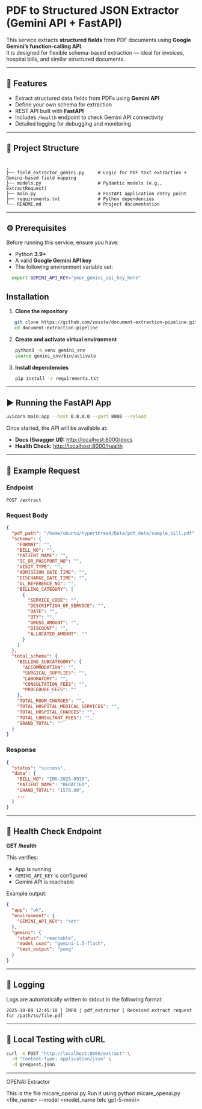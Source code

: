 
# PDF to Structured JSON Extractor (Gemini API + FastAPI)

This service extracts **structured fields** from PDF documents using **Google Gemini’s function-calling API**.  
It is designed for flexible schema-based extraction — ideal for invoices, hospital bills, and similar structured documents.

---

## 🚀 Features

- Extract structured data fields from PDFs using **Gemini API**
- Define your own schema for extraction
- REST API built with **FastAPI**
- Includes `/health` endpoint to check Gemini API connectivity
- Detailed logging for debugging and monitoring

---

## 🧱 Project Structure

```

.
├── field_extractor_gemini.py     # Logic for PDF text extraction + Gemini-based field mapping
├── models.py                     # Pydantic models (e.g., ExtractRequest)
├── main.py                       # FastAPI application entry point
├── requirements.txt              # Python dependencies
└── README.md                     # Project documentation

```

---

## ⚙️ Prerequisites

Before running this service, ensure you have:

- Python **3.9+**
- A valid **Google Gemini API key**
- The following environment variable set:
```bash
  export GEMINI_API_KEY="your_gemini_api_key_here"
```

## Installation

1. **Clone the repository**

```bash
   git clone https://github.com/zessta/document-extraction-pipeline.git
   cd document-extraction-pipeline
```

2. **Create and activate virtual environment**

   ```bash
   python3 -m venv gemini_env
   source gemini_env/bin/activate
   ```

3. **Install dependencies**

   ```bash
   pip install -r requirements.txt
   ```

---

## ▶️ Running the FastAPI App

```bash
uvicorn main:app --host 0.0.0.0 --port 8000 --reload
```

Once started, the API will be available at:

* **Docs (Swagger UI):** [http://localhost:8000/docs](http://localhost:8000/docs)
* **Health Check:** [http://localhost:8000/health](http://localhost:8000/health)

---

## 🧠 Example Request

### Endpoint

`POST /extract`

### Request Body

```json
{
  "pdf_path": "/home/ubuntu/hyperthread/Data/pdf_data/sample_bill.pdf",
  "schema": {
    "FORMAT": "",
    "BILL_NO": "",
    "PATIENT_NAME": "",
    "IC_OR_PASSPORT_NO": "",
    "VISIT_TYPE": "",
    "ADMISSION_DATE_TIME": "",
    "DISCHARGE_DATE_TIME": "",
    "GL_REFERENCE_NO": "",
    "BILLING_CATEGORY": [
      {
        "SERVICE_CODE": "",
        "DESCRIPTION_OF_SERVICE": "",
        "DATE": "",
        "QTY": "",
        "GROSS_AMOUNT": "",
        "DISCOUNT": "",
        "ALLOCATED_AMOUNT": ""
      }
    ]
  },
  "total_schema": {
    "BILLING_SUBCATEGORY": {
      "ACCOMMODATION": "",
      "SURGICAL_SUPPLIES": "",
      "LABORATORY": "",
      "CONSULTATION_FEES": "",
      "PROCEDURE_FEES": ""
    },
    "TOTAL_ROOM_CHARGES": "",
    "TOTAL_HOSPITAL_MEDICAL_SERVICES": "",
    "TOTAL_HOSPITAL_CHARGES": "",
    "TOTAL_CONSULTANT_FEES": "",
    "GRAND_TOTAL": ""
  }
}
```

### Response

```json
{
  "status": "success",
  "data": {
    "BILL_NO": "INV-2025-0910",
    "PATIENT_NAME": "REDACTED",
    "GRAND_TOTAL": "1578.00",
    ...
  }
}
```

---

## 🧩 Health Check Endpoint

**GET /health**

This verifies:

* App is running
* `GEMINI_API_KEY` is configured
* Gemini API is reachable

Example output:

```json
{
  "app": "ok",
  "environment": {
    "GEMINI_API_KEY": "set"
  },
  "gemini": {
    "status": "reachable",
    "model_used": "gemini-1.5-flash",
    "test_output": "pong"
  }
}
```

---

## 🧰 Logging

Logs are automatically written to stdout in the following format:

```
2025-10-09 12:45:10 | INFO | pdf_extractor | Received extract request for /path/to/file.pdf
```

---

## 🧪 Local Testing with cURL

```bash
curl -X POST "http://localhost:8000/extract" \
  -H "Content-Type: application/json" \
  -d @request.json
```

---

OPENAI Extractor 

This is the file micare_openai.py 
Run it using python micare_openai.py <file_name> --model <model_name (etc gpt-5-mini)>

